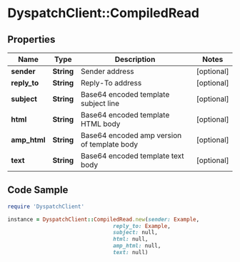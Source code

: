 # DyspatchClient::CompiledRead

## Properties

Name | Type | Description | Notes
------------ | ------------- | ------------- | -------------
**sender** | **String** | Sender address | [optional] 
**reply_to** | **String** | Reply-To address | [optional] 
**subject** | **String** | Base64 encoded template subject line | [optional] 
**html** | **String** | Base64 encoded template HTML body | [optional] 
**amp_html** | **String** | Base64 encoded amp version of template body | [optional] 
**text** | **String** | Base64 encoded template text body | [optional] 

## Code Sample

```ruby
require 'DyspatchClient'

instance = DyspatchClient::CompiledRead.new(sender: Example,
                                 reply_to: Example,
                                 subject: null,
                                 html: null,
                                 amp_html: null,
                                 text: null)
```


